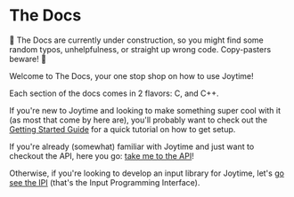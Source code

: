 # The Docs

:construction: The Docs are currently under construction, so you might find some
random typos, unhelpfulness, or straight up wrong code. Copy-pasters beware!
:construction:

Welcome to The Docs, your one stop shop on how to use Joytime!

Each section of the docs comes in 2 flavors: C, and C++.

If you're new to Joytime and looking to make something super cool with it (as most
that come by here are), you'll probably want to check out the [Getting Started Guide](getting-started/README.md) for a quick tutorial on how to get setup.

If you're already (somewhat) familiar with Joytime and just want to checkout the
API, here you go: [take me to the API](api/README.md)!

Otherwise, if you're looking to develop an input library for Joytime, let's [go see the IPI](input-libraries/README.md)
(that's the Input Programming Interface).
